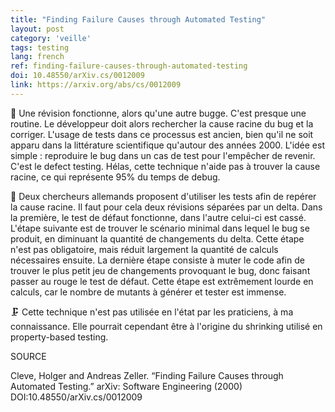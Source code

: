 ```yaml
---
title: "Finding Failure Causes through Automated Testing"
layout: post
category: 'veille'
tags: testing
lang: french
ref: finding-failure-causes-through-automated-testing
doi: 10.48550/arXiv.cs/0012009
link: https://arxiv.org/abs/cs/0012009
---
```


🐛 Une révision fonctionne, alors qu'une autre bugge. C'est presque une routine. Le développeur doit alors rechercher la cause racine du bug et la corriger. L'usage de tests dans ce processus est ancien, bien qu'il ne soit apparu dans la littérature scientifique qu'autour des années 2000. L'idée est simple : reproduire le bug dans un cas de test pour l'empêcher de revenir. C'est le defect testing. Hélas, cette technique n'aide pas à trouver la cause racine, ce qui représente 95% du temps de debug.

🧪 Deux chercheurs allemands proposent d'utiliser les tests afin de repérer la cause racine. Il faut pour cela deux révisions séparées par un delta. Dans la première, le test de défaut fonctionne, dans l'autre celui-ci est cassé. L'étape suivante est de trouver le scénario minimal dans lequel le bug se produit, en diminuant la quantité de changements du delta. Cette étape n'est pas obligatoire, mais réduit largement la quantité de calculs nécessaires ensuite. La dernière étape consiste à muter le code afin de trouver le plus petit jeu de changements provoquant le bug, donc faisant passer au rouge le test de défaut. Cette étape est extrêmement lourde en calculs, car le nombre de mutants à générer et tester est immense.

🗜️ Cette technique n'est pas utilisée en l'état par les praticiens, à ma connaissance. Elle pourrait cependant être à l'origine du shrinking utilisé en property-based testing.

SOURCE

Cleve, Holger and Andreas Zeller. “Finding Failure Causes through Automated Testing.” arXiv: Software Engineering (2000) DOI:10.48550/arXiv.cs/0012009